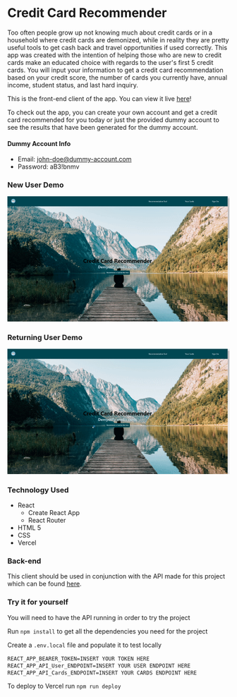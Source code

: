 # Credit Card Recommender

 Too often people grow up not knowing much about credit cards or in a household where credit cards are demonized, while in reality they are pretty useful tools to get cash back and travel opportunities if used correctly. This app was created with the intention of helping those who are new to credit cards make an educated choice with regards to the user's first 5 credit cards. You will input your information to get a credit card recommendation based on your credit score, the number of cards you currently have, annual income, student status, and last hard inquiry.

This is the front-end client of the app. You can view it live [here](credit-card-recommender.vercel.app)!

To check out the app, you can create your own account and get a credit card recommended for you today or just the provided dummy account to see the results that have been generated for the dummy account. 

#### Dummy Account Info
- Email: john-doe@dummy-account.com
- Password: aB3!bnmv

### New User Demo
![](./src/images/newUser.gif)

### Returning User Demo
![](./src/images/returningUser.gif)

### Technology Used
- React
  - Create React App
  - React Router
- HTML 5
- CSS
- Vercel

### Back-end
This client should be used in conjunction with the API made for this project which can be found [here](https://github.com/Human437/credit-card-recommender-api).

### Try it for yourself
You will need to have the API running in order to try the project  

Run `npm install` to get all the dependencies you need for the project  

Create a `.env.local` file and populate it to test locally

````
REACT_APP_BEARER_TOKEN=INSERT YOUR TOKEN HERE
REACT_APP_API_User_ENDPOINT=INSERT YOUR USER ENDPOINT HERE
REACT_APP_API_Cards_ENDPOINT=INSERT YOUR CARDS ENDPOINT HERE
````
To deploy to Vercel run `npm run deploy`